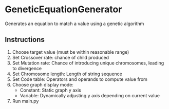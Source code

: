 # GeneticEquationGenerator
Generates an equation to match a value using a genetic algorithm

## Instructions
1. Choose target value (must be within reasonable range)
1. Set Crossover rate: chance of child produced
1. Set Mutation rate: Chance of introducing unique chromosomes, leading to divergence
1. Set Chromosome length: Length of string sequence
1. Set Code table: Operators and operands to compute value from
1. Choose graph display mode:
   * Constant: Static graph y axis
   * Variable: Dynamically adjusting y axis depending on current value
1. Run main.py
